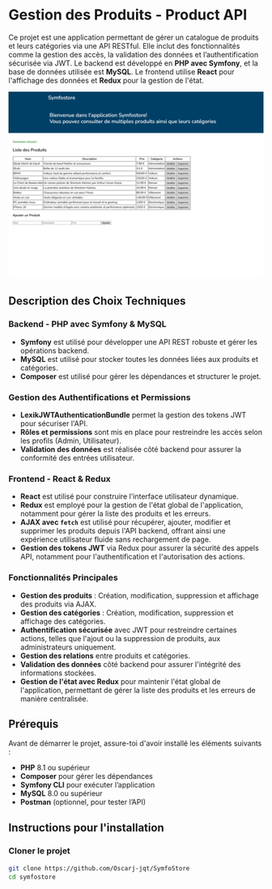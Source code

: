 # Gestion des Produits - Product API

Ce projet est une application permettant de gérer un catalogue de produits et leurs catégories via une API RESTful. Elle inclut des fonctionnalités comme la gestion des accès, la validation des données et l’authentification sécurisée via JWT. Le backend est développé en **PHP avec Symfony**, et la base de données utilisée est **MySQL**. Le frontend utilise **React** pour l'affichage des données et **Redux** pour la gestion de l'état.

![demo page](/symfostore_cap.png)

## Description des Choix Techniques

### Backend - PHP avec Symfony & MySQL
* **Symfony** est utilisé pour développer une API REST robuste et gérer les opérations backend.
* **MySQL** est utilisé pour stocker toutes les données liées aux produits et catégories.
* **Composer** est utilisé pour gérer les dépendances et structurer le projet.

### Gestion des Authentifications et Permissions
* **LexikJWTAuthenticationBundle** permet la gestion des tokens JWT pour sécuriser l'API.
* **Rôles et permissions** sont mis en place pour restreindre les accès selon les profils (Admin, Utilisateur).
* **Validation des données** est réalisée côté backend pour assurer la conformité des entrées utilisateur.

### Frontend - React & Redux
* **React** est utilisé pour construire l'interface utilisateur dynamique.
* **Redux** est employé pour la gestion de l'état global de l'application, notamment pour gérer la liste des produits et les erreurs.
* **AJAX avec `fetch`** est utilisé pour récupérer, ajouter, modifier et supprimer les produits depuis l'API backend, offrant ainsi une expérience utilisateur fluide sans rechargement de page.
* **Gestion des tokens JWT** via Redux pour assurer la sécurité des appels API, notamment pour l'authentification et l'autorisation des actions.

### Fonctionnalités Principales
* **Gestion des produits** : Création, modification, suppression et affichage des produits via AJAX.
* **Gestion des catégories** : Création, modification, suppression et affichage des catégories.
* **Authentification sécurisée** avec JWT pour restreindre certaines actions, telles que l'ajout ou la suppression de produits, aux administrateurs uniquement.
* **Gestion des relations** entre produits et catégories.
* **Validation des données** côté backend pour assurer l'intégrité des informations stockées.
* **Gestion de l'état avec Redux** pour maintenir l'état global de l'application, permettant de gérer la liste des produits et les erreurs de manière centralisée.


## Prérequis

Avant de démarrer le projet, assure-toi d'avoir installé les éléments suivants :

* **PHP** 8.1 ou supérieur
* **Composer** pour gérer les dépendances
* **Symfony CLI** pour exécuter l’application
* **MySQL** 8.0 ou supérieur
* **Postman** (optionnel, pour tester l’API)

## Instructions pour l'installation

### Cloner le projet
```bash
git clone https://github.com/Oscarj-jqt/SymfoStore
cd symfostore
